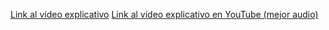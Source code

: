 [Link al vídeo explicativo](https://sendspark.com/share/ye3dxwx2xd8vc3g5ucoxzfyok1ksln90)
[Link al vídeo explicativo en YouTube (mejor audio)](https://youtu.be/G7imimSP_L8)